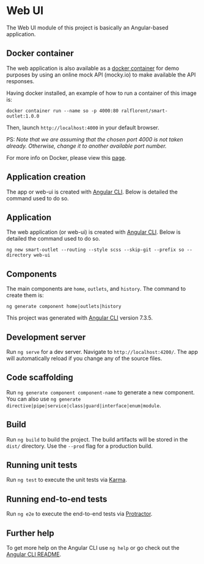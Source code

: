 # Web UI

The Web UI module of this project is basically an Angular-based application.

## Docker container
The web application is also available as a [docker container](https://hub.docker.com/r/ralflorent/smart-outlet) for demo purposes by using an online mock API (mocky.io) to make available the API responses.

Having docker installed, an example of how to run a container of this image is:
```
docker container run --name so -p 4000:80 ralflorent/smart-outlet:1.0.0
```
Then, launch `http://localhost:4000` in your default browser.

PS: *Note that we are assuming that the chosen port 4000 is not taken already. Otherwise, change it to another available port number.*

For more info on Docker, please view this [page](https://www.docker.com/).

## Application creation
The app or web-ui is created with [Angular CLI](https://cli.angular.io/). Below is detailed the command used to do so.
## Application
The web application (or web-ui) is created with [Angular CLI](https://cli.angular.io/). Below is detailed the command used to do so.
```
ng new smart-outlet --routing --style scss --skip-git --prefix so --directory web-ui
```
## Components
The main components are `home`, `outlets`, and `history`. The command to create them is:
```
ng generate component home|outlets|history
```

This project was generated with [Angular CLI](https://github.com/angular/angular-cli) version 7.3.5.

## Development server

Run `ng serve` for a dev server. Navigate to `http://localhost:4200/`. The app will automatically reload if you change any of the source files.

## Code scaffolding

Run `ng generate component component-name` to generate a new component. You can also use `ng generate directive|pipe|service|class|guard|interface|enum|module`.

## Build

Run `ng build` to build the project. The build artifacts will be stored in the `dist/` directory. Use the `--prod` flag for a production build.

## Running unit tests

Run `ng test` to execute the unit tests via [Karma](https://karma-runner.github.io).

## Running end-to-end tests

Run `ng e2e` to execute the end-to-end tests via [Protractor](http://www.protractortest.org/).

## Further help

To get more help on the Angular CLI use `ng help` or go check out the [Angular CLI README](https://github.com/angular/angular-cli/blob/master/README.md).
